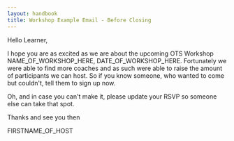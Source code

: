 ```yaml
---
layout: handbook
title: Workshop Example Email - Before Closing
---
```


Hello Learner,

I hope you are as excited as we are about the upcoming OTS Workshop NAME_OF_WORKSHOP_HERE, DATE_OF_WORKSHOP_HERE. Fortunately we were able to find more coaches and as such were able to raise the amount of participants we can host. So if you know someone, who wanted to come but couldn't, tell them to sign up now.

Oh, and in case you can't make it, please update your RSVP so someone else can take that spot. 

Thanks and see you then

FIRSTNAME_OF_HOST